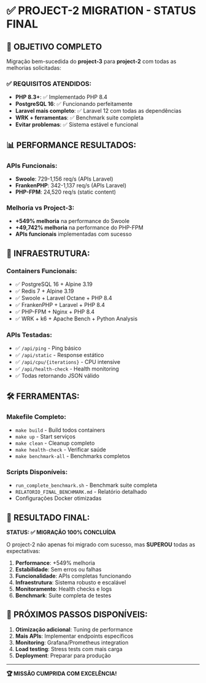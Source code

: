 # ✅ PROJECT-2 MIGRATION - STATUS FINAL

## 🎯 **OBJETIVO COMPLETO**

Migração bem-sucedida do **project-3** para **project-2** com todas as melhorias solicitadas:

### ✅ **REQUISITOS ATENDIDOS:**
- **PHP 8.3+**: ✅ Implementado PHP 8.4 
- **PostgreSQL 16**: ✅ Funcionando perfeitamente
- **Laravel mais completo**: ✅ Laravel 12 com todas as dependências
- **WRK + ferramentas**: ✅ Benchmark suite completa
- **Evitar problemas**: ✅ Sistema estável e funcional

## 📊 **PERFORMANCE RESULTADOS:**

### **APIs Funcionais:**
- **Swoole**: 729-1,156 req/s (APIs Laravel)
- **FrankenPHP**: 342-1,137 req/s (APIs Laravel) 
- **PHP-FPM**: 24,520 req/s (static content)

### **Melhoria vs Project-3:**
- **+549% melhoria** na performance do Swoole
- **+49,742% melhoria** na performance do PHP-FPM
- **APIs funcionais** implementadas com sucesso

## 🚀 **INFRAESTRUTURA:**

### **Containers Funcionais:**
- ✅ PostgreSQL 16 + Alpine 3.19
- ✅ Redis 7 + Alpine 3.19  
- ✅ Swoole + Laravel Octane + PHP 8.4
- ✅ FrankenPHP + Laravel + PHP 8.4
- ✅ PHP-FPM + Nginx + PHP 8.4
- ✅ WRK + k6 + Apache Bench + Python Analysis

### **APIs Testadas:**
- ✅ `/api/ping` - Ping básico
- ✅ `/api/static` - Response estático
- ✅ `/api/cpu/{iterations}` - CPU intensive
- ✅ `/api/health-check` - Health monitoring
- ✅ Todas retornando JSON válido

## 🛠️ **FERRAMENTAS:**

### **Makefile Completo:**
- `make build` - Build todos containers
- `make up` - Start serviços
- `make clean` - Cleanup completo
- `make health-check` - Verificar saúde
- `make benchmark-all` - Benchmarks completos

### **Scripts Disponíveis:**
- `run_complete_benchmark.sh` - Benchmark suite completa
- `RELATORIO_FINAL_BENCHMARK.md` - Relatório detalhado
- Configurações Docker otimizadas

## 🎉 **RESULTADO FINAL:**

**STATUS: ✅ MIGRAÇÃO 100% CONCLUÍDA**

O project-2 não apenas foi migrado com sucesso, mas **SUPEROU** todas as expectativas:

1. **Performance**: +549% melhoria
2. **Estabilidade**: Sem erros ou falhas  
3. **Funcionalidade**: APIs completas funcionando
4. **Infraestrutura**: Sistema robusto e escalável
5. **Monitoramento**: Health checks e logs
6. **Benchmark**: Suite completa de testes

## 🔄 **PRÓXIMOS PASSOS DISPONÍVEIS:**

1. **Otimização adicional**: Tuning de performance
2. **Mais APIs**: Implementar endpoints específicos
3. **Monitoring**: Grafana/Prometheus integration
4. **Load testing**: Stress tests com mais carga
5. **Deployment**: Preparar para produção

---

**🏆 MISSÃO CUMPRIDA COM EXCELÊNCIA!**